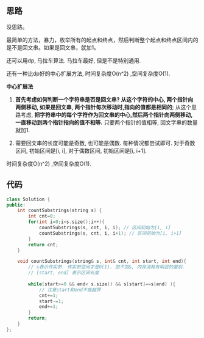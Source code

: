 ## 思路

没思路。

最简单的方法，暴力，枚举所有的起点和终点，然后判断整个起点和终点区间内的是不是回文串。如果是回文串，就加1。

还可以用dp, 马拉车算法. 马拉车最好, 但是不是特别通用.

还有一种比dp好的中心扩展方法, 时间复杂度O(n^2) ,空间复杂度O(1).

**中心扩展法**

1) **首先考虑如何判断一个字符串是否是回文串? 从这个字符的中心, 两个指针向两侧移动, 如果是回文串, 两个指针每次移动时,指向的值都是相同的**;  从这个思路考虑, **把字符串中的每个字符作为回文串的中心,然后两个指针向两侧移动,  一直移动到两个指针指向的值不相等.** 只要两个指针的值相等, 回文字串的数量就加1.

2) 需要回文串的长度可能是奇数, 也可能是偶数. 每种情况都尝试即可. 对于奇数区间, 初始区间是[i, i], 对于偶数区间, 初始区间是[i, i+1].

时间复杂度O(n^2) ,空间复杂度O(1).

## 代码

```c++
class Solution {
public:
    int countSubstrings(string s) {
        int cnt=0;
        for(int i=0;i<s.size();i++){
            countSubstrings(s, cnt, i, i); // 区间初始为[i, i]
            countSubstrings(s, cnt, i, i+1); // 区间初始为[i, i+1]
        }
        return cnt;
    }

    void countSubstrings(string& s, int& cnt, int start, int end){
        // s表示传实参. 传实参空间才是O(1). 加不加&, 内存消耗有明显的差别.
        // [start, end] 表示区间长度
        
        while(start>=0 && end< s.size() && s[start]==s[end] ){
            // 注意start和end不能越界
            cnt+=1;
            start-=1;
            end+=1;
        }
        return;
    }
};
```

